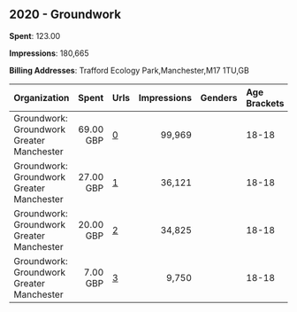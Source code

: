 ## 2020 - Groundwork 
**Spent**: 123.00

**Impressions**: 180,665

**Billing Addresses**: Trafford Ecology Park,Manchester,M17 1TU,GB

|Organization|Spent|Urls|Impressions|Genders|Age Brackets|Country Codes|
|:---|---:|:---|---:|:---|:---|:---|
|Groundwork: Groundwork Greater Manchester|69.00 GBP|[0](https://www.snap.com/political-ads/asset/4d0106551105b322c4ae33b34c1c24c5b4aba05a181555456818425e5dec7844?mediaType=mp4)|99,969||18-18|united kingdom|
|Groundwork: Groundwork Greater Manchester|27.00 GBP|[1](https://www.snap.com/political-ads/asset/570c1754d1ebf5205eda635ed29969c74ede2e8d41f1812081d8a739f3bb121b?mediaType=mp4)|36,121||18-18|united kingdom|
|Groundwork: Groundwork Greater Manchester|20.00 GBP|[2](https://www.snap.com/political-ads/asset/24ab16e8ea14adbaa037b4cfedcc5267a1e4487fe81be73185a9a353a67f372d?mediaType=mp4)|34,825||18-18|united kingdom|
|Groundwork: Groundwork Greater Manchester|7.00 GBP|[3](https://www.snap.com/political-ads/asset/30b9e8314c75fa3cf9882c590c4effde2d6583c088ca6cb65e370c3c65549e35?mediaType=mp4)|9,750||18-18|united kingdom|
